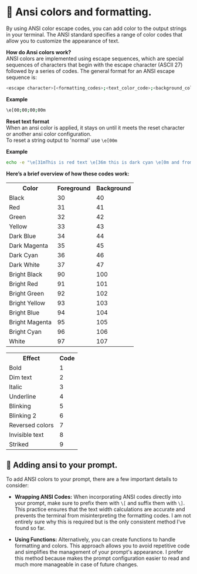 # 📌 Ansi colors and formatting.
By using ANSI color escape codes, you can add color to the output strings in your terminal. The ANSI standard specifies a range of color codes that allow you to customize the appearance of text. 

**How do Ansi colors work?**   
ANSI colors are implemented using escape sequences, which are special sequences of characters that begin with the escape character (ASCII 27) followed by a series of codes. The general format for an ANSI escape sequence is:
```bash
<escape character>[<formatting_codes>;<text_color_code>;<background_color_code>;<additional_codes>m
```
**Example**
```bash
\e[00;00;00;00m
```

**Reset text format**   
When an ansi color is applied, it stays on until it meets the reset character or another ansi color configuration.   
To reset a string output to 'normal' use `\e[00m`  

**Example**
```bash
echo -e "\e[31mThis is red text \e[36m this is dark cyan \e[0m and from this point onwards standard format."
```


**Here’s a brief overview of how these codes work:**   

<table>
    <tr>
        <th>Color</th>
        <th>Foreground</th>
        <th>Background</th>
    </tr>
    <tr>
        <td>Black</td>
        <td>30</td>
        <td>40</td>
    </tr>
        <tr>
        <td>Red</td>
        <td>31</td>
        <td>41</td>
    </tr>
        <tr>
        <td>Green</td>
        <td>32</td>
        <td>42</td>
    </tr>
        <tr>
        <td>Yellow</td>
        <td>33</td>
        <td>43</td>
    </tr>
        <tr>
        <td>Dark Blue</td>
        <td>34</td>
        <td>44</td>
    </tr>
        <tr>
        <td>Dark Magenta</td>
        <td>35</td>
        <td>45</td>
    </tr>
        <tr>
        <td>Dark Cyan</td>
        <td>36</td>
        <td>46</td>
    </tr>
        <tr>
        <td>Dark White</td>
        <td>37</td>
        <td>47</td>
    </tr>
        <tr>
        <td>Bright Black</td>
        <td>90</td>
        <td>100</td>
    </tr>
        <tr>
        <td>Bright Red</td>
        <td>91</td>
        <td>101</td>
    </tr>
        <tr>
        <td>Bright Green</td>
        <td>92</td>
        <td>102</td>
    </tr>
    <tr>
        <td>Bright Yellow</td>
        <td>93</td>
        <td>103</td>
    </tr>
    <tr>
        <td>Bright Blue</td>
        <td>94</td>
        <td>104</td>
    </tr>
    <tr>
        <td>Bright Magenta</td>
        <td>95</td>
        <td>105</td>
    </tr>
    <tr>
        <td>Bright Cyan</td>
        <td>96</td>
        <td>106</td>
    </tr>
    <tr>
        <td>White</td>
        <td>97</td>
        <td>107</td>
    </tr>
</table>

<table>
    <tr>
        <th>Effect</th>
        <th>Code</th>
    </tr>
    <tr>
        <td>Bold</td>
        <td>1</td>
    </tr>
    <tr>
        <td>Dim text</td>
        <td>2</td>
    </tr>
    <tr>
        <td>Italic</td>
        <td>3</td>
    </tr>
    <tr>
        <td>Underline</td>
        <td>4</td>
    </tr>
    <tr>
        <td>Blinking</td>
        <td>5</td>
    </tr>
    <tr>
        <td>Blinking 2</td>
        <td>6</td>
    </tr>
    <tr>
        <td>Reversed colors</td>
        <td>7</td>
    </tr>
    <tr>
        <td>Invisible text</td>
        <td>8</td>
    </tr>
    <tr>
        <td>Striked</td>
        <td>9</td>
    </tr>
</table>


## 🔹 Adding ansi to your prompt.
To add ANSI colors to your prompt, there are a few important details to consider:
- **Wrapping ANSI Codes:** When incorporating ANSI codes directly into your prompt, make sure to prefix them with `\[` and suffix them with `\]`. This practice ensures that the text width calculations are accurate and prevents the terminal from misinterpreting the formatting codes. I am not entirely sure why this is required but is the only consistent method I've found so far.

- **Using Functions:** Alternatively, you can create functions to handle formatting and colors. This approach allows you to avoid repetitive code and simplifies the management of your prompt's appearance. I prefer this method because makes the prompt configuration easier to read and much more manageable in case of future changes.
